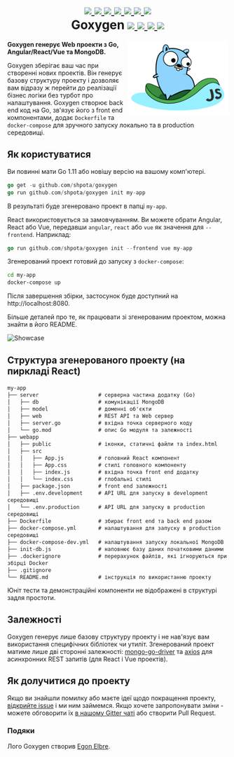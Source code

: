 <h1 align="center">
    <a href="https://github.com/Shpota/goxygen/tree/master/.github/README.md">
        <img height="20px" src="https://cdnjs.cloudflare.com/ajax/libs/flag-icon-css/3.4.6/flags/4x3/gb.svg">
    </a>
    <a href="https://github.com/Shpota/goxygen/tree/master/.github/README_ua.md">
        <img height="25px" src="https://cdnjs.cloudflare.com/ajax/libs/flag-icon-css/3.4.6/flags/4x3/ua.svg">
    </a>
    <a href="https://github.com/Shpota/goxygen/tree/master/.github/README_ru.md">
        <img height="20px" src="https://cdnjs.cloudflare.com/ajax/libs/flag-icon-css/3.4.6/flags/4x3/ru.svg">
    </a>
    <a href="https://github.com/Shpota/goxygen/tree/master/.github/README_zh.md">
        <img height="20px" src="https://cdnjs.cloudflare.com/ajax/libs/flag-icon-css/3.4.6/flags/4x3/cn.svg">
    </a>
    <a href="https://github.com/Shpota/goxygen/tree/master/.github/README_ko.md">
        <img height="20px" src="https://cdnjs.cloudflare.com/ajax/libs/flag-icon-css/3.4.6/flags/4x3/kr.svg">
    </a>
    <a href="https://github.com/Shpota/goxygen/tree/master/.github/README_pt-br.md">
        <img height="20px" src="https://cdnjs.cloudflare.com/ajax/libs/flag-icon-css/3.4.6/flags/4x3/br.svg">
    </a>
    <a href="https://github.com/Shpota/goxygen/tree/master/.github/README_by.md">
        <img height="20px" src="https://cdnjs.cloudflare.com/ajax/libs/flag-icon-css/3.4.6/flags/4x3/by.svg">
    </a>
    <br>
    Goxygen
    <a href="https://github.com/Shpota/goxygen/actions?query=workflow%3Abuild">
        <img src="https://github.com/Shpota/goxygen/workflows/build/badge.svg">
    </a>
    <a href="https://github.com/Shpota/goxygen/releases">
        <img src="https://img.shields.io/badge/version-v0.2.1-green">
    </a>
    <a href="https://gitter.im/goxygen/community">
        <img src="https://badges.gitter.im/goxygen/community.svg">
    </a>
    <a href="https://github.com/Shpota/goxygen/pulls">
        <img src="https://img.shields.io/badge/PRs-welcome-brightgreen.svg?style=flat-square">
    </a>
</h1>

<img src="../templates/react.webapp/src/logo.svg" align="right" width="230px" alt="goxygen logo">

**Goxygen генерує Web проекти з Go, Angular/React/Vue та MongoDB.**

Goxygen зберігає ваш час при створенні нових проектів. Він
генерує базову структуру проекту і дозволяє вам відразу ж перейти до
реалізації бізнес логіки без турбот про налаштування. Goxygen створює
back end код на Go, зв'язує його з front end компонентами, додає
`Dockerfile` та `docker-compose` для зручного запуску локально та в
production середовищі.

## Як користуватися
Ви повинні мати Go 1.11 або новішу версію на вашому комп'ютері.
```go
go get -u github.com/shpota/goxygen
go run github.com/shpota/goxygen init my-app
```
В результаті буде згенеровано проект в папці `my-app`. 

React використовується за замовчуванням. Ви можете обрати Angular,
React або Vue, передавши `angular`, `react` або `vue` як значення
для `--frontend`. Наприклад:

```go
go run github.com/shpota/goxygen init --frontend vue my-app
```

Згенерований проект готовий до запуску з `docker-compose`:
```sh
cd my-app
docker-compose up
```
Після завершення збірки, застосунок буде доступний на 
http://localhost:8080.

Більше деталей про те, як працювати зі згенерованим проектом,
можна знайти в його README. 

![Showcase](showcase.gif)

## Структура згенерованого проекту (на пиркладі React)

    my-app
    ├── server                   # серверна частина додатку (Go)
    │   ├── db                   # комунікації MongoDB
    │   ├── model                # доменні об'єкти
    │   ├── web                  # REST API та Web сервер
    │   ├── server.go            # вхідна точка серверного коду
    │   └── go.mod               # опис Go модуля та залежності
    ├── webapp                    
    │   ├── public               # іконки, статичні файли та index.html
    │   ├── src                       
    │   │   ├── App.js           # головний React компонент
    │   │   ├── App.css          # стилі головного компоненту
    │   │   ├── index.js         # вхідна точка front end додатку          
    │   │   └── index.css        # глобальні стилі
    │   ├── package.json         # front end залежності
    │   ├── .env.development     # API URL для запуску в development середовищі
    │   └── .env.production      # API URL для запуску в production середовищі
    ├── Dockerfile               # збирає front end та back end разом
    ├── docker-compose.yml       # налаштування для запуску в production середовищі
    ├── docker-compose-dev.yml   # налаштування запуску локальної MongoDB
    ├── init-db.js               # наповнює базу даних початковими даними
    ├── .dockerignore            # перерахунок файлів, які ігноруються при збірці Docker
    ├── .gitignore
    └── README.md                # інструкція по використанню проекту

Юніт тести та демонстраційні компоненти не відображені в
структурі задля простоти.

## Залежності

Goxygen генерує лише базову структуру проекту і не нав'язує вам
використання специфічних бібліотек чи утиліт. Згенерований проект
матиме лише дві сторонні залежності: 
[mongo-go-driver](https://github.com/mongodb/mongo-go-driver) та
[axios](https://github.com/axios/axios) для асинхронних REST запитів
(для React i Vue проектів).

## Як долучитися до проекту

Якщо ви знайшли помилку або маєте ідеї щодо покращення проекту,
[відкрийте issue](https://github.com/Shpota/goxygen/issues)
і ми ним займемся. Якщо хочете запропонувати зміни - можете 
обговорити їх [в нашому Gitter чаті](https://gitter.im/goxygen/community)
або створити Pull Request. 

### Подяки
Лого Goxygen створив [Egon Elbre](https://twitter.com/egonelbre).
